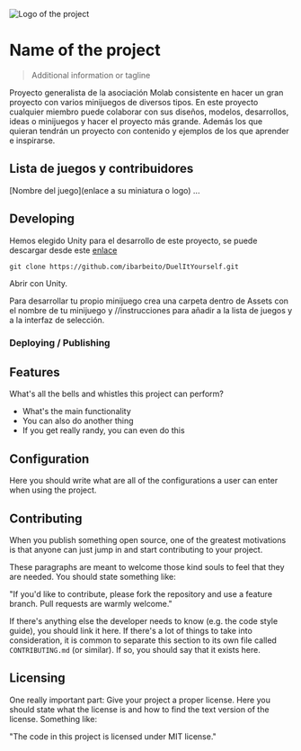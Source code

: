 ![Logo of the project](https://github.com/ibarbeito/DuelItYourself/Assets/GeneralPurpouse/logo-monkey-lab.png)

# Name of the project
> Additional information or tagline

Proyecto generalista de la asociación Molab consistente en hacer un gran proyecto con varios minijuegos de diversos tipos. 
 En este proyecto cualquier miembro puede colaborar con sus diseños, modelos, desarrollos, ideas o minijuegos y hacer el proyecto más grande. Además los que quieran tendrán un proyecto con contenido y ejemplos de los que aprender e inspirarse. 

## Lista de juegos y contribuidores

 [Nombre del juego](enlace a su miniatura o logo)
...

## Developing

Hemos elegido Unity para el desarrollo de este proyecto, se puede descargar desde este [enlace](https://unity3d.com/es/get-unity/download)


```shell
git clone https://github.com/ibarbeito/DuelItYourself.git

```

Abrir con Unity. 

Para desarrollar tu propio minijuego crea una carpeta dentro de Assets con el nombre de tu minijuego y //instrucciones para añadir a la lista de juegos y a la interfaz de selección.

### Deploying / Publishing


## Features

What's all the bells and whistles this project can perform?
* What's the main functionality
* You can also do another thing
* If you get really randy, you can even do this

## Configuration

Here you should write what are all of the configurations a user can enter when
using the project.

## Contributing

When you publish something open source, one of the greatest motivations is that
anyone can just jump in and start contributing to your project.

These paragraphs are meant to welcome those kind souls to feel that they are
needed. You should state something like:

"If you'd like to contribute, please fork the repository and use a feature
branch. Pull requests are warmly welcome."

If there's anything else the developer needs to know (e.g. the code style
guide), you should link it here. If there's a lot of things to take into
consideration, it is common to separate this section to its own file called
`CONTRIBUTING.md` (or similar). If so, you should say that it exists here.

## Licensing

One really important part: Give your project a proper license. Here you should
state what the license is and how to find the text version of the license.
Something like:

"The code in this project is licensed under MIT license."